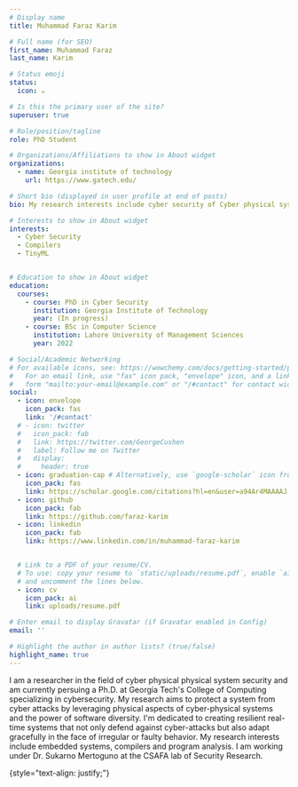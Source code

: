 ```yaml
---
# Display name
title: Muhammad Faraz Karim

# Full name (for SEO)
first_name: Muhammad Faraz
last_name: Karim

# Status emoji
status:
  icon: ☕️

# Is this the primary user of the site?
superuser: true

# Role/position/tagline
role: PhD Student 

# Organizations/Affiliations to show in About widget
organizations:
  - name: Georgia institute of technology
    url: https://www.gatech.edu/

# Short bio (displayed in user profile at end of posts)
bio: My research interests include cyber security of Cyber physical systems, embedded systems and TinyML

# Interests to show in About widget
interests:
  - Cyber Security
  - Compilers
  - TinyML


# Education to show in About widget
education:
  courses:
    - course: PhD in Cyber Security
      institution: Georgia Institute of Technology
      year: (In progress)
    - course: BSc in Computer Science 
      institution: Lahore University of Management Sciences
      year: 2022

# Social/Academic Networking
# For available icons, see: https://wowchemy.com/docs/getting-started/page-builder/#icons
#   For an email link, use "fas" icon pack, "envelope" icon, and a link in the
#   form "mailto:your-email@example.com" or "/#contact" for contact widget.
social:
  - icon: envelope
    icon_pack: fas
    link: '/#contact'
  # - icon: twitter
  #   icon_pack: fab
  #   link: https://twitter.com/GeorgeCushen
  #   label: Follow me on Twitter
  #   display:
  #     header: true
  - icon: graduation-cap # Alternatively, use `google-scholar` icon from `ai` icon pack
    icon_pack: fas
    link: https://scholar.google.com/citations?hl=en&user=a94Ar4MAAAAJ
  - icon: github
    icon_pack: fab
    link: https://github.com/faraz-karim
  - icon: linkedin
    icon_pack: fab
    link: https://www.linkedin.com/in/muhammad-faraz-karim


  # Link to a PDF of your resume/CV.
  # To use: copy your resume to `static/uploads/resume.pdf`, enable `ai` icons in `params.yaml`,
  # and uncomment the lines below.
  - icon: cv
    icon_pack: ai
    link: uploads/resume.pdf

# Enter email to display Gravatar (if Gravatar enabled in Config)
email: ''

# Highlight the author in author lists? (true/false)
highlight_name: true
---
```


I am a researcher in the field of cyber physical physical system security and am currently persuing a Ph.D. at Georgia Tech's College of Computing specializing in cybersecurity. My research aims to protect a system from cyber attacks by leveraging physical aspects of cyber-physical systems and the power of software diversity. I'm dedicated to creating resilient real-time systems that not only defend against cyber-attacks but also adapt gracefully in the face of irregular or faulty behavior. My research interests include embedded systems, compilers and program analysis. I am working under Dr. Sukarno Mertoguno at the CSAFA lab of Security Research.


{style="text-align: justify;"}
